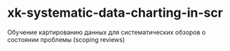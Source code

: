 # xk-systematic-data-charting-in-scr
Обучение картированию данных для систематических обзоров о состоянии проблемы (scoping reviews)
